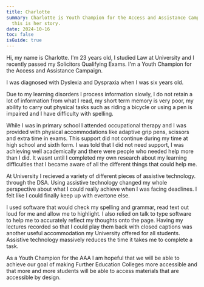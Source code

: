 ```yaml
---
title: Charlotte
summary: Charlotte is Youth Champion for the Access and Assistance Campaign,
  this is her story.
date: 2024-10-16
toc: false
isGuide: true
---
```

Hi, my name is Charlotte. I'm 23 years old, I studied Law at University and I recently passed my Solicitors Qualifying Exams. I'm a Youth Champion for the Access and Assistance Campaign.

I was diagnosed with Dyslexia and Dyspraxia when I was six years old. 

Due to my learning disorders I process information slowly, I do not retain a lot of information from what I read, my short term memory is very poor, my ability to carry out physical tasks such as riding a bicycle or using a pen is impaired and I have difficulty with spelling.

While I was in primary school I attended occupational therapy and I was provided with physical accommodations like adaptive grip pens, scissors and extra time in exams. This support did not continue during my time at high school and sixth form. I was told that I did not need support, I was achieving well academically and there were people who needed help more than I did. It wasnt until I completed my own research about my learning difficulties that I became aware of all the different things that could help me.

At University I recieved a variety of different pieces of assistive technology. through the DSA. Using assistive technology changed my whole perspective about what I could really achieve when I was facing deadlines. I felt like I could finally keep up with evertone else. 

I used software that would check my spelling and grammar, read text out loud for me and allow me to highlight. I also relied on talk to type software to help me to accurately reflect my thoughts onto the page. Having my lectures recorded so that I could play them back with closed captions was another useful accommodation my University offered for all students. Assistive technology massively reduces the time it takes me to complete a task.

As a Youth Champion for the AAA I am hopeful that we will be able to achieve our goal of making Further Education Colleges more accessible and that more and more students will be able to access materials that are accessible by design.
